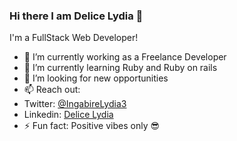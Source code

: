 ### Hi there I am Delice Lydia 👋

I'm a FullStack Web Developer!


- 🔭 I’m currently working as a Freelance Developer
- 🌱 I’m currently learning Ruby and Ruby on rails
- 👯 I’m looking for new opportunities
- 📫 Reach out: 
- Twitter: [@IngabireLydia3](https://twitter.com/IngabireLydia)
- Linkedin: [Delice Lydia](https://www.linkedin.com/in/delice-lydia-91b55b167/)
- ⚡ Fun fact: Positive vibes only 😎
